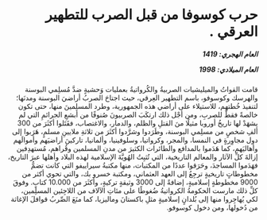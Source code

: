 <h1 dir="rtl">حرب كوسوفا من قبل الصرب للتطهير العرقي .</h1>

<h5 dir="rtl">العام الهجري:  1419

العام الميلادي: 1998

</h5>

<p dir="rtl">قامت القواتُ والميليشيات الصربيةُ والكُرواتيةُ بعمليات وَحشيةٍ ضدَّ مُسلِمي البوسنة والهرسك وكوسوفو، باسم التطهير العِرقي، حيث اجتاحَ الصربُ أراضيَ البوسنة ومدنَها؛ لتنفيذ خُطتهم، للاستيلاء على أراضي هذه الجمهورية، وطرد المسلِمينَ منها، حتى تكون خالصةً فقطْ للصربِ، ومن أجْل ذلك ارتكَبَ الصربيونَ صُنوفًا من أبشعِ الجرائمِ التي لم يشهَدْ لها تاريخُ أوروبا مثيلًا منَ القتلِ والظلم، والدمار، والاغتصاب، فقَتَلوا أكثَرَ من 300 ألفِ شخصٍ من مسلِمي البوسنة، وطَرَدوا وشرَّدوا أكثَرَ من ثلاثةِ ملايينِ مسلمٍ، هَرَبوا إلى دول مجاوِرةٍ في النمسا، والمجر، وكرواتيا، وسلوفينيا، وألمانيا، تاركينَ أراضيَهم وأموالَهم وأهاليَهم، كما هَدَموا بالمدافع والطائرات الكثيرَ من مدنِ المسلمين وقُراهم، مُستهدِفين إزالةَ كلِّ الآثار والمعالم التاريخية، التي تُثبِتُ الهُويَّةَ الإسلامية لهذه البلاد وأهلها عبرَ التاريخ، فهَدَموا المساجدَ، وحَرَقوا عددًا من المكتبات، منها مكتبةُ سيراييفو التي كانت تضمُّ مخطوطاتٍ تاريخيةٍ ترجِعُ إلى العهد العثماني، ومكتبة خسرو بك، والتي تحوي أكثر من 9000 مخطوطةٍ إسلاميةٍ، إضافةً إلى 3000 وثيقةٍ تركيةٍ، وأكثَرَ من 10.000 كتابٍ. 
وفوقَ كلِّ ذلك مارست الحكومةُ الكرواتيةُ ضُغوطًا على مئاتِ الآلاف من اللاجِئين المسلِمين، لكي يُهاجِروا منها إلى بُلدانٍ إسلاميةٍ مثلِ باكستانَ وماليزيا، كما منَعَ الصِّربُ قوافلَ الإغاثة من دُخولها، ومن دخول كوسوفو.</p></br>
